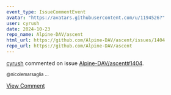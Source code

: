 ```yaml
---
event_type: IssueCommentEvent
avatar: "https://avatars.githubusercontent.com/u/1194526?"
user: cyrush
date: 2024-10-23
repo_name: Alpine-DAV/ascent
html_url: https://github.com/Alpine-DAV/ascent/issues/1404
repo_url: https://github.com/Alpine-DAV/ascent
---
```


<a href='https://github.com/cyrush' target='_blank'>cyrush</a> commented on issue <a href='https://github.com/Alpine-DAV/ascent/issues/1404' target='_blank'>Alpine-DAV/ascent#1404</a>.

<small>@nicolemarsaglia ...</small>

<a href='https://github.com/Alpine-DAV/ascent/issues/1404' target='_blank'>View Comment</a>